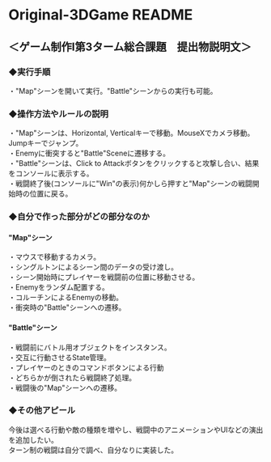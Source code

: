 # Original-3DGame README

## ＜ゲーム制作Ⅰ第3ターム総合課題　提出物説明文＞

### ◆実行手順
・"Map"シーンを開いて実行。"Battle"シーンからの実行も可能。
 
### ◆操作方法やルールの説明
・"Map"シーンは、Horizontal, Verticalキーで移動。MouseXでカメラ移動。Jumpキーでジャンプ。  
・Enemyに衝突すると"Battle"Sceneに遷移する。  
・"Battle"シーンは、Click to Attackボタンをクリックすると攻撃し合い、結果をコンソールに表示する。  
・戦闘終了後(コンソールに"Win"の表示)何かしら押すと"Map"シーンの戦闘開始時の位置に戻る。  

### ◆自分で作った部分がどの部分なのか
#### "Map"シーン
・マウスで移動するカメラ。  
・シングルトンによるシーン間のデータの受け渡し。  
・シーン開始時にプレイヤーを戦闘前の位置に移動させる。  
・Enemyをランダム配置する。  
・コルーチンによるEnemyの移動。  
・衝突時の"Battle"シーンへの遷移。  
#### "Battle"シーン  
・戦闘前にバトル用オブジェクトをインスタンス。  
・交互に行動させるState管理。  
・プレイヤーのときのコマンドボタンによる行動  
・どちらかが倒されたら戦闘終了処理。  
・戦闘後の"Map"シーンへの遷移。  

### ◆その他アピール  
今後は選べる行動や敵の種類を増やし、戦闘中のアニメーションやUIなどの演出を追加したい。  
ターン制の戦闘は自分で調べ、自分なりに実装した。  
